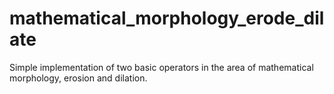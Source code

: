 # mathematical_morphology_erode_dilate
Simple implementation of two basic operators in the area of mathematical morphology, erosion and dilation.
